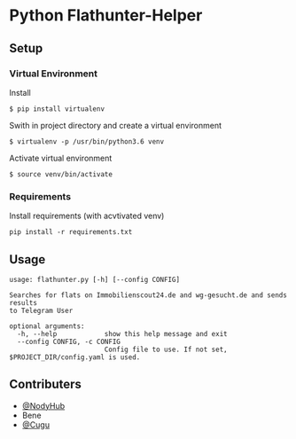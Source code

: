# Python Flathunter-Helper

## Setup

### Virtual Environment
Install 
```
$ pip install virtualenv
```

Swith in project directory and create a virtual environment
```
$ virtualenv -p /usr/bin/python3.6 venv
```

Activate virtual environment
```
$ source venv/bin/activate
```


### Requirements
Install requirements (with acvtivated venv)
```
pip install -r requirements.txt
```

## Usage

```
usage: flathunter.py [-h] [--config CONFIG]

Searches for flats on Immobilienscout24.de and wg-gesucht.de and sends results
to Telegram User

optional arguments:
  -h, --help            show this help message and exit
  --config CONFIG, -c CONFIG
                        Config file to use. If not set, $PROJECT_DIR/config.yaml is used.
```

## Contributers
- [@NodyHub](https://github.com/NodyHub)
- Bene
- [@Cugu](https://github.com/Cugu)